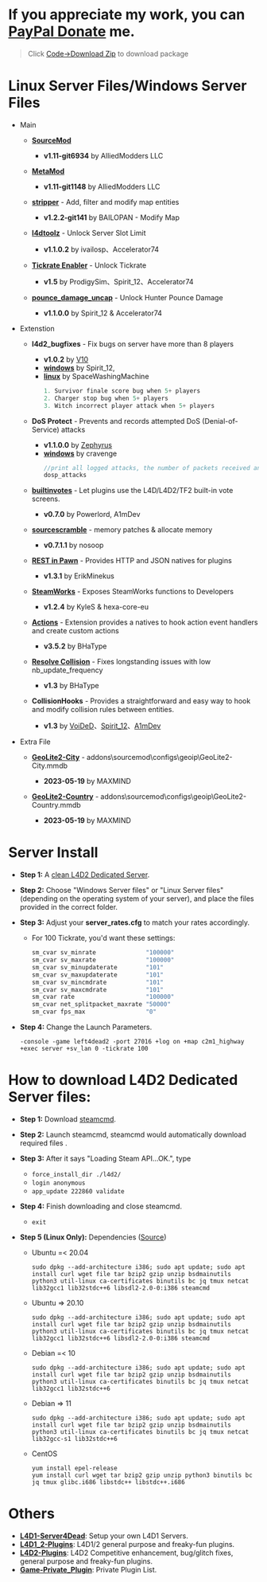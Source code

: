 # If you appreciate my work, you can [PayPal Donate](https://paypal.me/Harry0215?locale.x=zh_TW) me.
> Click [Code->Download Zip](https://github.com/fbef0102/L4D2-Server4Dead/archive/refs/heads/main.zip) to download package
# Linux Server Files/Windows Server Files
* Main
	* **[SourceMod](https://www.sourcemod.net/downloads.php?branch=1.11-dev)**
		* **v1.11-git6934** by AlliedModders LLC	
	
	* **[MetaMod](https://www.sourcemm.net/downloads.php?branch=1.11-dev)**
		* **v1.11-git1148** by AlliedModders LLC
	
	* **[stripper](https://www.bailopan.net/stripper/snapshots/1.2/)** - Add, filter and modify map entities
		* **v1.2.2-git141** by BAILOPAN - Modify Map
	
	* **[l4dtoolz](https://github.com/Accelerator74/l4dtoolz/releases)** - Unlock Server Slot Limit
		* **v1.1.0.2** by ivailosp、Accelerator74
	
	* **[Tickrate Enabler](https://github.com/accelerator74/Tickrate-Enabler/releases)** - Unlock Tickrate
		* **v1.5** by ProdigySim、Spirit_12、Accelerator74
	
	* **[pounce_damage_uncap](https://github.com/accelerator74/Pounce-Damage-Uncap/actions)** - Unlock Hunter Pounce Damage
		* **v1.1.0.0** by Spirit_12 & Accelerator74

* Extenstion
	* **l4d2_bugfixes** - Fix bugs on server have more than 8 players
		* **v1.0.2** by [V10](https://forums.alliedmods.net/showthread.php?t=121945)
		* **[windows](https://forums.alliedmods.net/showpost.php?p=2721138&postcount=295)** by Spirit_12, 
		* **[linux](https://forums.alliedmods.net/showpost.php?p=2752412&postcount=301)** by SpaceWashingMachine
			```php
			1. Survivor finale score bug when 5+ players
			2. Charger stop bug when 5+ players
			3. Witch incorrect player attack when 5+ players
			```
		
	* **DoS Protect** - Prevents and records attempted DoS (Denial-of-Service) attacks
		* **v1.1.0.0** by [Zephyrus](https://forums.alliedmods.net/showthread.php?t=196990)
		* **[windows](https://github.com/cravenge/DoS-Protect_SM)** by cravenge
			```php
			//print all logged attacks, the number of packets received and the time of the last one.
			dosp_attacks 
			```

	* **[builtinvotes](https://github.com/L4D-Community/builtinvotes/actions)** - Let plugins use the L4D/L4D2/TF2 built-in vote screens.
		* **v0.7.0** by Powerlord, A1mDev
	
	* **[sourcescramble](https://github.com/nosoop/SMExt-SourceScramble/releases)** - memory patches & allocate memory
		* **v0.7.1.1** by nosoop
	
	* **[REST in Pawn](https://github.com/ErikMinekus/sm-ripext/releases)** - Provides HTTP and JSON natives for plugins
		* **v1.3.1** by ErikMinekus
	
	* **[SteamWorks](https://github.com/hexa-core-eu/SteamWorks/releases)** - Exposes SteamWorks functions to Developers
		* **v1.2.4** by KyleS & hexa-core-eu
	
	* **[Actions](https://forums.alliedmods.net/showthread.php?t=336374)** - Extension provides a natives to hook action event handlers and create custom actions
		* **v3.5.2** by BHaType

	* **[Resolve Collision](https://forums.alliedmods.net/showthread.php?t=344019)** - Fixes longstanding issues with low nb_update_frequency
		* **v1.3** by BHaType
	
	* **CollisionHooks** - Provides a straightforward and easy way to hook and modify collision rules between entities.
		* **v1.3** by [VoiDeD](https://forums.alliedmods.net/showthread.php?t=197815)、[Spirit_12](https://github.com/Satanic-Spirit/Collisionhook)、[A1mDev](https://github.com/L4D-Community/Collisionhook/actions)

* Extra File
	* **[GeoLite2-City](https://www.maxmind.com/en/home)** - addons\sourcemod\configs\geoip\GeoLite2-City.mmdb
		* **2023-05-19** by MAXMIND
	
	* **[GeoLite2-Country](https://www.maxmind.com/en/home)** - addons\sourcemod\configs\geoip\GeoLite2-Country.mmdb
		* **2023-05-19** by MAXMIND

# Server Install
* **Step 1:** A [clean L4D2 Dedicated Server](https://github.com/fbef0102/L4D2-Server4Dead/blob/master/README.md#how-to-download-l4d2-dedicated-server-files).

* **Step 2:** Choose "Windows Server files" or "Linux Server files" (depending on the operating system of your server), and place the files provided in the correct folder.

* **Step 3:** Adjust your **server_rates.cfg** to match your rates accordingly.  
	* For 100 Tickrate, you'd want these settings:
		```php
		sm_cvar sv_minrate 				"100000"
		sm_cvar sv_maxrate 				"100000"
		sm_cvar sv_minupdaterate 		"101"
		sm_cvar sv_maxupdaterate 		"101"
		sm_cvar sv_mincmdrate 			"101"
		sm_cvar sv_maxcmdrate 			"101"
		sm_cvar rate					"100000"
		sm_cvar net_splitpacket_maxrate "50000"
		sm_cvar fps_max    				"0"
		```

* **Step 4:** Change the Launch Parameters.
	```
	-console -game left4dead2 -port 27016 +log on +map c2m1_highway +exec server +sv_lan 0 -tickrate 100
	```

# How to download L4D2 Dedicated Server files:
* **Step 1:** Download [steamcmd](https://developer.valvesoftware.com/wiki/SteamCMD).

* **Step 2:** Launch steamcmd, steamcmd would automatically download required files .

* **Step 3:** After it says "Loading Steam API...OK.", type
	* ```force_install_dir ./l4d2/```
	* ```login anonymous```
	* ```app_update 222860 validate```

* **Step 4:** Finish downloading and close steamcmd.
	* ```exit```

* **Step 5 (Linux Only):** Dependencies ([Source](https://linuxgsm.com/servers/l4d2server/))
	* Ubuntu =< 20.04
		```
		sudo dpkg --add-architecture i386; sudo apt update; sudo apt install curl wget file tar bzip2 gzip unzip bsdmainutils python3 util-linux ca-certificates binutils bc jq tmux netcat lib32gcc1 lib32stdc++6 libsdl2-2.0-0:i386 steamcmd
		```
	* Ubuntu => 20.10
		```
		sudo dpkg --add-architecture i386; sudo apt update; sudo apt install curl wget file tar bzip2 gzip unzip bsdmainutils python3 util-linux ca-certificates binutils bc jq tmux netcat lib32gcc1 lib32stdc++6 libsdl2-2.0-0:i386 steamcmd
		```
	* Debian =< 10
		```
		sudo dpkg --add-architecture i386; sudo apt update; sudo apt install curl wget file tar bzip2 gzip unzip bsdmainutils python3 util-linux ca-certificates binutils bc jq tmux netcat lib32gcc1 lib32stdc++6
		```
	* Debian => 11
		```
		sudo dpkg --add-architecture i386; sudo apt update; sudo apt install curl wget file tar bzip2 gzip unzip bsdmainutils python3 util-linux ca-certificates binutils bc jq tmux netcat lib32gcc-s1 lib32stdc++6
		```
	* CentOS
		```
		yum install epel-release
		yum install curl wget tar bzip2 gzip unzip python3 binutils bc jq tmux glibc.i686 libstdc++ libstdc++.i686
		```

# Others
* <b>[L4D1-Server4Dead](https://github.com/fbef0102/L4D1-Server4Dead)</b>: Setup your own L4D1 Servers.
* <b>[L4D1_2-Plugins](https://github.com/fbef0102/L4D1_2-Plugins)</b>: L4D1/2 general purpose and freaky-fun plugins.
* <b>[L4D2-Plugins](https://github.com/fbef0102/L4D2-Plugins)</b>: L4D2 Competitive enhancement, bug/glitch fixes, general purpose and freaky-fun plugins.
* <b>[Game-Private_Plugin](https://github.com/fbef0102/Game-Private_Plugin)</b>: Private Plugin List.
